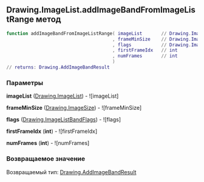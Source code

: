 ## Drawing.ImageList.addImageBandFromImageListRange метод


```lua
function addImageBandFromImageListRange( imageList       // Drawing.ImageList
                                       , frameMinSize    // Drawing.ImageSize
                                       , flags           // Drawing.ImageListBandFlags
                                       , firstFrameIdx   // int
                                       , numFrames       // int
                                       )
// returns: Drawing.AddImageBandResult
```


### Параметры

**imageList** ([Drawing.ImageList](../../Drawing/ImageList.md)) - ![imageList]

**frameMinSize** ([Drawing.ImageSize](../../Drawing/ImageSize.md)) - ![frameMinSize]

**flags** ([Drawing.ImageListBandFlags](../../Drawing/ImageListBandFlags.md)) - ![flags]

**firstFrameIdx** (**int**) - ![firstFrameIdx]

**numFrames** (**int**) - ![numFrames]

### Возвращаемое значение

Возвращаемый тип: [Drawing.AddImageBandResult](../../Drawing/AddImageBandResult.md)

